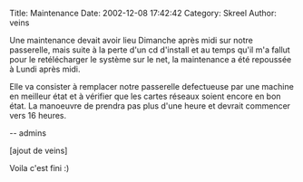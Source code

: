 Title: Maintenance
Date: 2002-12-08 17:42:42
Category: Skreel
Author: veins

Une maintenance devait avoir lieu Dimanche après midi sur notre passerelle, mais suite à la perte d'un cd d'install et au temps qu'il m'a fallut pour le retélécharger le système sur le net, la maintenance a été repoussée à Lundi après midi.

Elle va consister à remplacer notre passerelle defectueuse par une machine en meilleur état et à vérifier que les cartes réseaux soient encore en bon état. La manoeuvre de prendra pas plus d'une heure et devrait commencer vers 16 heures.

-- admins

[ajout de veins]

Voila c'est fini  :)
